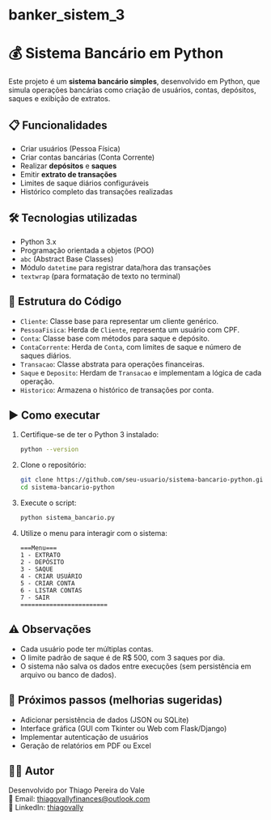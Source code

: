# banker_sistem_3
# 💰 Sistema Bancário em Python

Este projeto é um **sistema bancário simples**, desenvolvido em Python, que simula operações bancárias como criação de usuários, contas, depósitos, saques e exibição de extratos.

## 📋 Funcionalidades

- Criar usuários (Pessoa Física)
- Criar contas bancárias (Conta Corrente)
- Realizar **depósitos** e **saques**
- Emitir **extrato de transações**
- Limites de saque diários configuráveis
- Histórico completo das transações realizadas

## 🛠️ Tecnologias utilizadas

- Python 3.x
- Programação orientada a objetos (POO)
- `abc` (Abstract Base Classes)
- Módulo `datetime` para registrar data/hora das transações
- `textwrap` (para formatação de texto no terminal)

## 📁 Estrutura do Código

- `Cliente`: Classe base para representar um cliente genérico.
- `PessoaFisica`: Herda de `Cliente`, representa um usuário com CPF.
- `Conta`: Classe base com métodos para saque e depósito.
- `ContaCorrente`: Herda de `Conta`, com limites de saque e número de saques diários.
- `Transacao`: Classe abstrata para operações financeiras.
- `Saque` e `Deposito`: Herdam de `Transacao` e implementam a lógica de cada operação.
- `Historico`: Armazena o histórico de transações por conta.

## ▶️ Como executar

1. Certifique-se de ter o Python 3 instalado:
    ```bash
    python --version
    ```

2. Clone o repositório:
    ```bash
    git clone https://github.com/seu-usuario/sistema-bancario-python.git
    cd sistema-bancario-python
    ```

3. Execute o script:
    ```bash
    python sistema_bancario.py
    ```

4. Utilize o menu para interagir com o sistema:

    ```
    ===Menu===
    1 - EXTRATO
    2 - DEPÓSITO
    3 - SAQUE
    4 - CRIAR USUÁRIO
    5 - CRIAR CONTA
    6 - LISTAR CONTAS
    7 - SAIR
    ========================
    ```

## ⚠️ Observações

- Cada usuário pode ter múltiplas contas.
- O limite padrão de saque é de R$ 500, com 3 saques por dia.
- O sistema não salva os dados entre execuções (sem persistência em arquivo ou banco de dados).

## 🚀 Próximos passos (melhorias sugeridas)

- Adicionar persistência de dados (JSON ou SQLite)
- Interface gráfica (GUI com Tkinter ou Web com Flask/Django)
- Implementar autenticação de usuários
- Geração de relatórios em PDF ou Excel

## 👨‍💻 Autor

Desenvolvido por Thiago Pereira do Vale  
📧 Email: [thiagovallyfinances@outlook.com](mailto:thiagovallyfinances@outlook.com)  
💼 LinkedIn: [thiagovally](https://www.linkedin.com/in/thiagovally)
